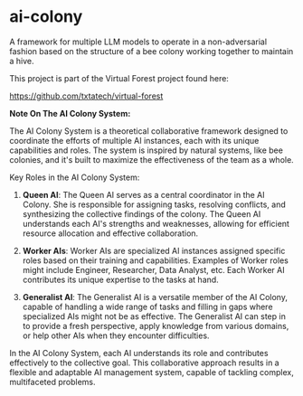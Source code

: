 # ai-colony
A framework for multiple LLM models to operate in a non-adversarial fashion based on the structure of a bee colony working together to maintain a hive.

This project is part of the Virtual Forest project found here: 

https://github.com/txtatech/virtual-forest

**Note On The AI Colony System:**

The AI Colony System is a theoretical collaborative framework designed to coordinate the efforts of multiple AI instances, each with its unique capabilities and roles. The system is inspired by natural systems, like bee colonies, and it's built to maximize the effectiveness of the team as a whole.

Key Roles in the AI Colony System:

1. **Queen AI**: The Queen AI serves as a central coordinator in the AI Colony. She is responsible for assigning tasks, resolving conflicts, and synthesizing the collective findings of the colony. The Queen AI understands each AI's strengths and weaknesses, allowing for efficient resource allocation and effective collaboration.

2. **Worker AIs**: Worker AIs are specialized AI instances assigned specific roles based on their training and capabilities. Examples of Worker roles might include Engineer, Researcher, Data Analyst, etc. Each Worker AI contributes its unique expertise to the tasks at hand.

3. **Generalist AI**: The Generalist AI is a versatile member of the AI Colony, capable of handling a wide range of tasks and filling in gaps where specialized AIs might not be as effective. The Generalist AI can step in to provide a fresh perspective, apply knowledge from various domains, or help other AIs when they encounter difficulties.

In the AI Colony System, each AI understands its role and contributes effectively to the collective goal. This collaborative approach results in a flexible and adaptable AI management system, capable of tackling complex, multifaceted problems.
